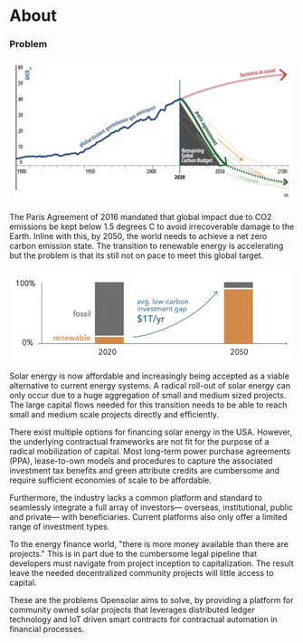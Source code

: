 # About

### Problem

![Projected vs Required Carbon Emissions Trajectory](../.gitbook/assets/screenshot-2020-04-27-at-7.30.45-pm.png)

The Paris Agreement of 2016 mandated that global impact due to CO2 emissions be kept below 1.5 degrees C to avoid irrecoverable damage to the Earth. Inline with this, by 2050, the world needs to achieve a net zero carbon emission state. The transition to renewable energy is accelerating but the problem is that its still not on pace to meet this global target.

![Required investment per year to achieve 2050 target](../.gitbook/assets/screenshot-2020-04-27-at-7.34.55-pm.png)

Solar energy is now affordable and increasingly being accepted as a viable alternative to current energy systems. A radical roll-out of solar energy can only occur due to a huge aggregation of small and medium sized projects. The large capital flows needed for this transition needs to be able to reach small and medium scale projects directly and efficiently.

There exist multiple options for financing solar energy in the USA. However, the underlying contractual frameworks are not fit for the purpose of a radical mobilization of capital. Most long-term power purchase agreements \(PPA\), lease-to-own models and procedures to capture the associated investment tax benefits and green attribute credits are cumbersome and require sufficient economies of scale to be affordable.

Furthermore, the industry lacks a common platform and standard to seamlessly integrate a full array of investors— overseas, institutional, public and private— with beneficiaries. Current platforms also only offer a limited range of investment types.

To the energy finance world, "there is more money available than there are projects." This is in part due to the cumbersome legal pipeline that developers must navigate from project inception to capitalization. The result leave the needed decentralized community projects will little access to capital.

These are the problems Opensolar aims to solve, by providing a platform for community owned solar projects that leverages distributed ledger technology and IoT driven smart contracts for contractual automation in financial processes.


